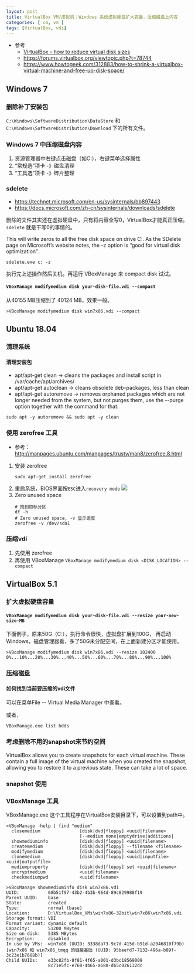 ```yaml
---
layout: post
title: VirtualBox VM/虚拟机：Windows 系统虚拟硬盘扩大容量，压缩磁盘上内容
categories: [ cm, vm ]
tags: [VirtualBox, vdi]
---
```


* 参考
  * [VirtualBox – how to reduce virtual disk sizes](https://better-coding.com/solved-virtualbox-how-to-reduce-virtual-disk-size/)
  * <https://forums.virtualbox.org/viewtopic.php?t=78744>
  * <https://www.howtogeek.com/312883/how-to-shrink-a-virtualbox-virtual-machine-and-free-up-disk-space/>


## Windows 7

### 删除补丁安装包

`C:\Windows\SoftwareDistribution\DataStore` 和 `C:\Windows\SoftwareDistribution\Download` 下的所有文件。

### Windows 7 中压缩磁盘内容

1. 资源管理器中右键点击磁盘（如C:），右键菜单选择属性
1. “常规选”项卡 -》磁盘清理
1. “工具选”项卡 -》碎片整理


### sdelete

* <https://technet.microsoft.com/en-us/sysinternals/bb897443>
* <https://docs.microsoft.com/zh-cn/sysinternals/downloads/sdelete>

删除的文件其实还在虚拟硬盘中，只有将内容全写0，VirtualBox才能真正压缩。
`sdelete` 就是干写0的事情的。


This will write zeros to all the free disk space on drive C:.
As the SDelete page on Microsoft’s website notes, the -z option is “good for virtual disk optimization”.

~~~
sdelete.exe c: -z
~~~

执行完上述操作然后关机。再运行 VBoxManage 来 compact disk 试试。


#### `VBoxManage modifymedium disk your-disk-file.vdi --compact`

从40155 MB压缩到了 40124 MB，效果一般。

~~~
>VBoxManage modifymedium disk win7x86.vdi --compact
~~~








## Ubuntu 18.04

### 清理系统

#### 清理安装包

* apt/apt-get clean → cleans the packages and install script in /var/cache/apt/archives/
* apt/apt-get autoclean → cleans obsolete deb-packages, less than clean
* apt/apt-get autoremove → removes orphaned packages which are not longer needed from the system, but not purges them, use the --purge option together with the command for that.

~~~
sudo apt -y autoremove && sudo apt -y clean
~~~




### 使用 zerofree 工具

* 参考： <http://manpages.ubuntu.com/manpages/trusty/man8/zerofree.8.html>

1. 安装 zerofree
    ~~~
    sudo apt-get install zerofree
    ~~~
2. 重启系统，BIOS界面按`ESC`进入`recovery mode`
    ![](zerofree.png)
3. Zero unused space
    ~~~
    # 找到目标分区
    df -h
    # Zero unused space, -v 显示进度
    zerofree -v /dev/sda1
    ~~~


### 压缩vdi

1. 先使用 zerofree
2. 再使用 VBoxManage
    `VBoxManage modifymedium disk <DISK_LOCATION> --compact`



















## VirtualBox 5.1

### 扩大虚拟硬盘容量

#### `VBoxManage modifymedium disk your-disk-file.vdi --resize your-new-size-MB`

下面例子，原来50G（C:），执行命令很快，虚拟盘扩展到100G，
再启动Windows，磁盘管理器看，多了50G未分配空间，在上面新建分区才能使用。

~~~、
>VBoxManage modifymedium disk win7x86.vdi --resize 102400
0%...10%...20%...30%...40%...50%...60%...70%...80%...90%...100%
~~~

### 压缩磁盘


#### 如何找到当前要压缩的vdi文件

可以在菜单File -- Virtual Media Manager 中查看。

或者，

~~~
VBoxManage.exe list hdds
~~~





### 考虑删除不用的snapshot来节约空间

VirtualBox allows you to create snapshots for each virtual machine. These contain a full image of the virtual machine when you created the snapshot, allowing you to restore it to a previous state. These can take a lot of space.





### snapshot 使用






### VBoxManage 工具

VBoxManage.exe 这个工具程序在VirtualBox安装目录下，可以设置到path中。


~~~
>VBoxManage -help | find "medium"
  closemedium               [disk|dvd|floppy] <uuid|filename>
                            [--medium none|emptydrive|additions|
  showmediuminfo            [disk|dvd|floppy] <uuid|filename>
  createmedium              [disk|dvd|floppy] --filename <filename>
  modifymedium              [disk|dvd|floppy] <uuid|filename>
  clonemedium               [disk|dvd|floppy] <uuid|inputfile> <uuid|outputfile>
  mediumproperty            [disk|dvd|floppy] set <uuid|filename>
  encryptmedium             <uuid|filename>
  checkmediumpwd            <uuid|filename>
~~~

~~~
>VBoxManage showmediuminfo disk win7x86.vdi
UUID:           08b51f97-43b2-4b3b-964d-89c829988f19
Parent UUID:    base
State:          created
Type:           normal (base)
Location:       D:\VirtualBox_VMs\win7x86-32bit\win7x86\win7x86.vdi
Storage format: VDI
Format variant: dynamic default
Capacity:       51200 MBytes
Size on disk:   5385 MBytes
Encryption:     disabled
In use by VMs:  win7x86 (UUID: 3338da73-9c7d-415d-b91d-a2046810f79b) [win7x86 和 win7x86_tmqq 的链接基础 (UUID: 95beefd7-7132-496a-b89f-3c23e1b7688b)]
Child UUIDs:    e33c82fb-8f81-4f65-a001-d3bc18569009
                8c71e5fc-e760-4b65-a688-d65c026132dc
~~~




